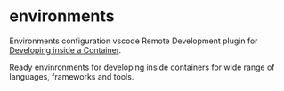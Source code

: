 # environments 
Environments configuration vscode Remote Development plugin for [Developing inside a Container](https://code.visualstudio.com/docs/remote/containers).

Ready envinronments for developing inside containers for wide range of languages, frameworks and tools.



